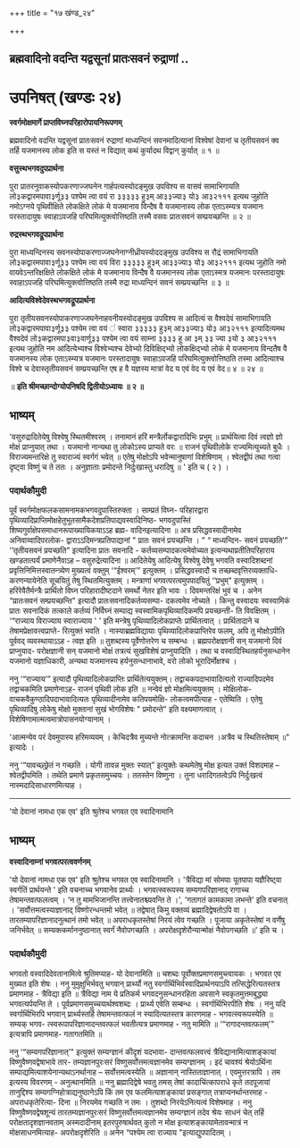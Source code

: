 +++
title = "१७ खंण्ड_२४"

+++


## ब्रह्मवादिनो वदन्ति यद्वसूनां प्रातःसवनं रुद्राणां ..

# **उपनिषत् (खण्डः २४)**

**स्वर्गमोक्षमार्गे प्राप्तविघ्नपरिहारोपायनिरूपणम्**

ब्रह्मवादिनो वदन्ति यद्वसूनां प्रातःसवनं रुद्राणां माध्यन्दिनं सवनमादित्यानां विश्वेषां देवानां च तृतीयसवनं क्व तर्हि यजमानस्य लोक इति स यस्तं न विद्यात् कथं कुर्यादथ विद्वान् कुर्यात् ॥ १ ॥

**वसुस्थभगवदुपप्रार्थना**

पुरा प्रातरनुवाकस्योपकरणाज्जघनेन गार्हपत्यस्योदङ्मुख उपविश्य स वासवं सामाभिगायति लो३कद्वारमपावा३र्णू३३ पश्येम त्वा वयं रा ३३३३३ हु३म् आ३३ज्या३ यो३ आ३२१११ इत्यथ जुहोति नमोऽग्नये पृथिवीक्षिते लोकक्षिते लोकं मे यजमानाय विन्दैष वै यजमानास्य लोक एताऽस्म्यत्र यजमानः परस्तादायुषः स्वाहाऽपजहि परिघमित्युक्त्वोत्तिष्ठति तस्मै वसवः प्रातःसवनं सम्प्रयच्छन्ति ॥ २ ॥

**रुद्रस्थभगवद्रूपप्रार्थना**

पुरा माध्यन्दिनस्य सवनस्योपाकरणाज्जघनेनाग्नीध्रीयस्योददङ्मुख उपविश्य स रौद्रं सामाभिगायति लो३कद्वारमपावा३र्णू३३ पश्येम त्वा वयं विरा ३३३३३ हु३म् आ३३ज्या३ यो३ आ३२१११ इत्यथ जुहोति नमो वायवेऽन्तरिक्षक्षिते लोकक्षिते लोकं मे यजमानाय विन्दैष वै यजमानस्य लोक एताऽस्मत्र यजमानः परस्तादायुषः स्वाहाऽपजहि परिघमित्युक्त्वोत्तिष्ठति तस्मै रुद्रा माध्यन्दिनं सवनं सम्प्रयच्छन्ति ॥ ३ ॥

**आदित्यविश्वेदेवस्थभगवद्रूपप्रार्थना**

पुरा तृतीयसवनस्योपाकरणाज्जघनेनाहवनीयस्योदङ्मुख उपविश्य स आदित्यं स वैश्वदेवं सामाभिगायति लो३कद्वारमपावा३र्णू३३ पश्येम त्वा वयं ं स्वारा ३३३३३ हु३म् आ३३ज्या३ यो३ आ३२१११ इत्यादित्यमथ वैश्वदेवं लो३कद्वारमपा३वा३वार्णू३३ पश्येम त्वा वयं साम्ना ३३३३ हू आ ३म् ३३ ज्या ३यो ३ आ३२१११ इत्यथ जुहोति नम आदित्येभ्यश्च विश्वेभ्यश्च देवेभ्यो दिविक्षिद्भ्यो लोकक्षिद्भ्यो लोकं मे यजमानाय विन्दतैष वै यजमानस्य लोक एताऽस्म्यत्र यजमानः परस्तादायुषः स्वाहाऽपजहि परिघमित्युक्त्वोत्तिष्ठति तस्मा आदित्याश्च विश्वे च देवास्तृतीयसवनं सम्प्रयच्छन्ति एष ह वै यज्ञस्य मात्रां वेद य एवं वेद य एवं वेद॥ ४ ॥ २४ ॥

॥ **इति श्रीमच्छान्दोग्योपनिषदि द्वितीयोऽध्यायः ॥ २ ॥**

## **भाष्यम्**

'वसुरुद्रादितेयेषु विश्वेषु स्थितमीश्वरम् । तनामानं हरिं मन्त्रैर्लोकद्वारादिभिः प्रभुम् ॥ प्रार्थयित्वा दिवं त्वज्ञो ज्ञो मोक्षं प्राप्नुयात् तथा । यजमानो नान्यथा तु लोकोऽस्य प्राप्यते वरः ॥ राजनं पृथिवीलोके राज्यमित्युच्यते बुधैः । विराज्यमन्तरिक्षे तु स्वाराज्यं स्वर्गगं भवेत् ॥ एतेषु मोक्षोऽपि भवेन्मानुषाणां विशेषिणाम् । श्वेतद्वीपं तथा गत्वा दृष्ट्वा विष्णुं च ते ततः । अनुज्ञाताः प्रमोदन्ते निर्दुःखास्तु धरादिषु ॥ ' इति च ( २ ) ।

### पदार्थकौमुदी

पूर्वं स्वर्गमोक्षफलकसामनामकभगवदुपास्तिरुक्ता । साम्प्रतं विघ्न- परिहारद्वारा पृथिव्यादिप्राप्तिमोक्षहेतुभूतसामैकदेशप्रतिपाद्यवस्वादिनिष्ठ- भगवदुपास्तिं शिष्यगुर्वाक्षेपसमाधानरूपाख्यायिकयाऽऽह ब्रह्म- वादिनइत्यादिना ॥ अत्र प्रसिद्धवस्वादीनामेव अनिवाय्वादिपरलोक- द्वाराऽऽदिमन्त्रप्रतिपाद्यानां " प्रातः सवनं प्रयच्छन्ति । ” “ माध्यन्दिन- सवनं प्रयच्छति’” ‘‘तृतीयसवनं प्रयच्छति" इत्यादिना प्रातः सवनादि - कर्तव्यसम्पादकत्वमेवोच्यत इत्यन्यथाप्रतीतिपरिहाराय खण्डतात्पर्यं प्रमाणेनैवाऽह – वसुरुद्रेत्यादिना ॥ आदितेयेषु आदित्येषु विश्वेषु देवेषु भगवति वस्वादिशब्दनां प्रवृत्तिनिमित्तस्वातन्त्र्येण मुख्यत्वं वक्तुम् ‘“ईश्वरम्’” इत्युक्तम् । प्रसिद्धवस्वादौ च तच्छब्दवृत्तिरव्यक्ताधि- करणन्यायेनेति सूचयितुं तेषु स्थितमित्युक्तम् । मन्त्राणां भगवत्परत्वमुपपादयितुं ‘‘प्रभुम्" इत्युक्तम् । हरिरेवैतैर्मन्त्रैः प्रार्थितो विघ्न परिहारादीष्टदाने समर्थो नेतर इति भावः । दिवमन्तरिक्षं भुवं च । अनेन “प्रातःसवनं सम्प्रयच्छन्ति" इत्यादौ प्रातःसवनादिकर्तव्यसम्पा- दकत्वमेव नोच्यते । किन्तु वस्वादयः स्वस्वामिकं प्रातः सवनादिकं तत्काले कर्तव्यं निर्विघ्नं सम्पाद्य स्वस्वामिकपृथिव्यादिकमपि प्रयच्छन्ती- ति विवक्षितम् । ‘“राज्याय विराज्याय स्वाराज्याय ' ' इति मन्त्रेषु पृथिव्यादिलोकप्राप्तेः प्रार्थितत्वात् । प्रार्थितादाने च तेषामप्रेक्षावत्त्वप्राप्ते- रित्युक्तं भवति । नास्याब्रह्मविद्यायाः पृथिव्यादिलोकप्राप्तिरेव फलम्, अपि तु मोक्षोऽपीति पूर्ववद् व्यवस्थायाऽऽह - त्वज्ञ इति ॥ तुशब्दस्य पूर्वेणोत्तरेण च सम्बन्धः । ब्रह्मपरोक्षज्ञानी सन् यजमानो दिवं प्राप्नुयाद- परोक्षज्ञानी सन् यजमानो मोक्षं तत्रत्यं सुखविशेषं प्राप्नुयादिति । तथा च वस्वादिस्थितहर्यनुसन्धानेन यजमानो यज्ञाधिकारी, अन्यथा यजमानस्य हर्यनुसन्धानाभावे, वरो लोको भूरादिर्मोक्षश्च ।

ननु ‘“राज्याय’” इत्यादौ पृथिव्यादिलोकप्राप्तिः प्रार्थितेत्ययुक्तम्। तद्वाचकपदाभावादित्यतो राज्यादिपदमेव तद्वाचकमिति प्रमाणेनाऽह- राजनं पृथिवी लोक इति ॥ नन्वेवं ज्ञो मोक्षमित्ययुक्तम् । मोक्षिलोक- वाचकवैकुण्ठादिपदाभावादित्यतः पृथिव्यादीनामेव कतिपयमोक्षि- लोकत्वमपीत्याह - एतेष्विति । एतेषु पृथिव्यादिषु लोकेषु मोक्षो मुक्तानां सुखं भोगविशेषः " प्रमोदन्ते" इति वक्ष्यमाणत्वात् । विशेषिणामात्मत्वमात्रोपासनयोग्यानाम् ।

'आत्मन्येव परं देवमुपास्य हरिमव्ययम् । केचिदत्रैव मुच्यन्ते नोत्क्रामन्ति कदाचन ।अत्रैव च स्थितिस्तेषाम् ॥" इत्यादेः ।

ननु ‘“यावच्छ्छ्रेतं न गच्छति । योगी तावन्न मुक्तः स्यात्” इत्युक्तेः कथमेतेषु मोक्ष इत्यत उक्तं विशदमाह – श्वेतद्वीपमिति । तथेति प्रमाणे प्रकृतसमुच्चयः । ततस्तेन विष्णुना । तुना धरादिगतत्वेऽपि निर्दुःखत्वं नास्मदादिसाधारणमित्याह ।

------------------------------------------------------------------------

'यो देवानां नामधा एक एव' इति श्रुतेश्च भगवत एव स्वादिनामानि

## **भाष्यम्**

**वस्वादिनाम्नां भगवत्परत्ववर्णनम्**

'यो देवानां नामधा एक एव' इति श्रुतेश्च भगवत एव स्वादिनामानि । 'त्रैविद्या मां सोमपाः पूतपापा यज्ञैरिष्ट्वा स्वर्गतिं प्रार्थयन्ते ' इति वचनाच्च भगवानेव प्रार्थ्यः । भगवत्स्वरूपस्य सम्यगपरिज्ञानाद् रागाच्च तेषामन्तवत्फलत्वम् । ‘न तु मामभिजानन्ति तत्त्वेनातश्च्यवन्ति ते ।', 'गतागतं कामकामा लभन्ते' इति वचनात् । 'सर्वोत्तमत्वस्याज्ञानाद् विष्णोरन्धन्तमो भवेत् ॥ तद्वेषात् किमु वक्तव्यं ब्रह्मादिद्वेषतोऽपि वा । तारतम्यापरिज्ञानादनुत्थानं तमो भवेत् ॥ अपराधकृतस्तेषां निरयं त्वेव गच्छति । पूजाया अकृतेस्तेषां न वर्णेषु जनिर्भवेत् ॥ सम्यक्त्कर्माननुष्ठानात् स्वर्गं नैवोपगच्छति । अपरोक्षदृशेरौन्यान्मोक्षं नैवोपगच्छति ॥' इति च ।

### पदार्थकौमुदी

भगवतो वस्वादिदेवतानामित्वे श्रुतिमप्याह- यो देवानामिति ॥ चशब्दः पूर्वोक्तप्रमाणसमुच्त्वायकः । भगवत एव मुख्यत इति शेषः । ननु मुमुक्षुभिर्भवतु भगवान् प्रार्थ्यो नतु स्वर्गार्थिभिर्वस्वादिप्रार्थनयाऽपि तत्सिद्धेरित्यतस्तत्र प्रमाणमाह - त्रैविद्या इति ॥ त्रैविद्या नाम ये प्रतिकर्म भगवदनुसन्धानरहिता अवसाने स्वकृतमुत्तमबुद्ध्या भगवत्यर्पयन्ति ते । पूर्वप्रमाणसमुच्चयार्थश्वशब्दः । प्रार्थ्य एवेति सम्बन्धः । स्वर्गार्थिभिरपीति शेषः । ननु यदि स्वर्गार्थिभिरपि भगवान् प्रार्थ्यस्तर्हि तेषामन्तवत्फलं न स्यादित्यतस्तत्र कारणमाह - भगवत्स्वरूपस्येति ॥ सम्यक् भगव- त्स्वरूपापरिज्ञानादन्तवत्फलं भवतीत्यत्र प्रमाणमाह - नतु मामिति ॥ ‘“रागादन्तवत्फलम्’” इत्यत्रापि प्रमाणमाह- गतागतमिति ॥

ननु ‘“सम्यगपरिज्ञानात्’" इत्युक्तं सम्यग्ज्ञानं कीदृशं यदभावा- दान्तवत्फलवत्त्वं त्रैविद्यानामित्याशङ्कायां विष्णुवैष्णवद्वेषाभावे तार- तम्यज्ञानपुरःसरं विष्णुसर्वोत्तमत्वज्ञानमेव सम्यग्ज्ञानम् । इदं चावश्यं श्रेयोऽर्थिना सम्पाद्यमित्याशयेनान्यथाऽनर्थानाह – सर्वोत्तमत्वस्येति ॥ अज्ञानान् नास्तिताज्ञानात् । एवमुत्तरत्रापि । तम इत्यस्य विवरणम् - अनुत्थानमिति ॥ ननु ब्रह्मादिद्वेषे भवतु तमस् तेषां कादाचिंत्कापराधे कृते तदपूजायां तानुद्दिश्य सम्यगग्निहोत्राद्यनुष्ठानेऽपि किं तम एव फलमित्याशङ्कायां प्रसङ्गात् तत्राप्यनर्थान्तरमाह - अपराधकृतेरित्या- दिना ॥ निरयमेव गच्छति न तमः । तुशब्दो निरयेऽनित्यत्वं विशेषमाह । ननु विष्णुवैष्णवद्वेषशून्यं तारतम्यज्ञानपुरःसरं विष्णुसर्वोत्तमत्वज्ञानमेव सम्यग्ज्ञानं तदेव श्रेयः साधनं चेत् तर्हि परोक्षतादृशज्ञानवताम् अस्मदादीनाम् इतरपुरुषार्थवत् कुतो न मोक्ष इत्याशङ्कायामेतावन्मात्रं न मोक्षसाधनमित्याह- अपरोक्षदृशेरिति ॥ अनेन “पश्येम त्वा राज्याय "इत्याद्युपपादितम् ।

